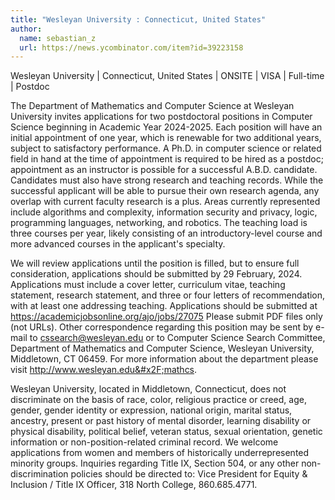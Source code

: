 ```yaml
---
title: "Wesleyan University : Connecticut, United States"
author:
  name: sebastian_z
  url: https://news.ycombinator.com/item?id=39223158
---
```

Wesleyan University | Connecticut, United States | ONSITE | VISA | Full-time | Postdoc

The Department of Mathematics and Computer Science at Wesleyan University invites applications for two postdoctoral positions in Computer Science beginning in Academic Year 2024-2025.  Each position will have an initial appointment of one year, which is renewable for two additional years, subject to satisfactory performance. A Ph.D. in computer science or related field in hand at the time of appointment is required to be hired as a postdoc; appointment as an instructor is possible for a successful A.B.D. candidate. Candidates must also have strong research and teaching records. While the successful applicant will be able to pursue their own research agenda, any overlap with current faculty research is a plus. Areas currently represented include algorithms and complexity, information security and privacy, logic, programming languages, networking, and robotics. The teaching load is three courses per year, likely consisting of an introductory-level course and more advanced courses in the applicant&#x27;s specialty.

We will review applications until the position is filled, but to ensure full consideration, applications should be submitted by 29 February, 2024. Applications must include a cover letter, curriculum vitae, teaching statement, research statement, and three or four letters of recommendation, with at least one addressing teaching.   Applications should be submitted at <a href="https:&#x2F;&#x2F;academicjobsonline.org&#x2F;ajo&#x2F;jobs&#x2F;27075" rel="nofollow">https:&#x2F;&#x2F;academicjobsonline.org&#x2F;ajo&#x2F;jobs&#x2F;27075</a> Please submit PDF files only (not URLs). Other correspondence regarding this position may be sent by e-mail to cssearch@wesleyan.edu or to Computer Science Search Committee, Department of Mathematics and Computer Science, Wesleyan University, Middletown, CT 06459. For more information about the department please visit <a href="http:&#x2F;&#x2F;www.wesleyan.edu&#x2F;mathcs" rel="nofollow">http:&#x2F;&#x2F;www.wesleyan.edu&#x2F;mathcs</a>.

Wesleyan University, located in Middletown, Connecticut, does not discriminate on the basis of race, color, religious practice or creed, age, gender, gender identity or expression, national origin, marital status, ancestry, present or past history of mental disorder, learning disability or physical disability, political belief, veteran status, sexual orientation, genetic information or non-position-related criminal record. We welcome applications from women and members of historically underrepresented minority groups. Inquiries regarding Title IX, Section 504, or any other non-discrimination policies should be directed to: Vice President for Equity &amp; Inclusion &#x2F; Title IX Officer, 318 North College, 860.685.4771.

